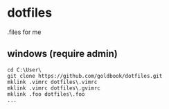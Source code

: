 dotfiles
========
.files for me

## windows (require admin)

    cd C:\User\
    git clone https://github.com/goldbook/dotfiles.git
    mklink .vimrc dotfiles\.vimrc
    mklink .vimrc dotfiles\.gvimrc
    mklink .foo dotfiles\.foo
    ...
